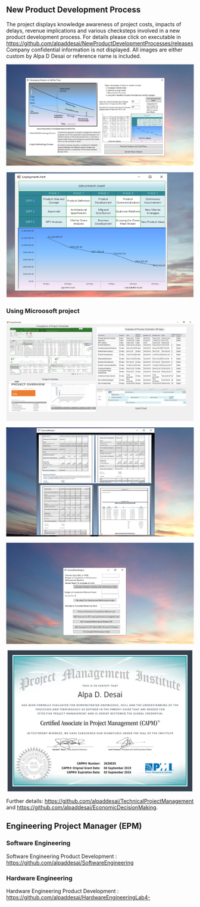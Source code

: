 ## New Product Development Process

The project displays knowledge awareness of project costs, impacts of delays, revenue implications and various checksteps involved in a new product development process. For details please click on executable in https://github.com/alpaddesai/NewProductDevelopmentProcesses/releases  Company confidential information is not displayed. All images are either custom by Alpa D Desai or reference name is included. 

![Image of NewProductDevelopmentProcess](DevelopingProductsinHalftheTimeMainWindowOne.png) 

![Image of NewProductDevelopmentProcess](VisioDiagram.png) 

### Using Microosoft project
![Image of NewProductDevelopmentProcess](ProjectSchedule.png)

![Image](FinancialAnalysisImage.png)

![Image](EarnedValueAnalysis.png)

![image](CAPMCertificate.jpg)

Further details: https://github.com/alpaddesai/TechnicalProjectManagement and https://github.com/alpaddesai/EconomicDecisionMaking.

## Engineering Project Manager (EPM)

### Software Engineering
Software Engineering Product Development : https://github.com/alpaddesai/SoftwareEngineering
### Hardware Engineering
Hardware Engineering Product Development : https://github.com/alpaddesai/HardwareEngineeringLab4-

